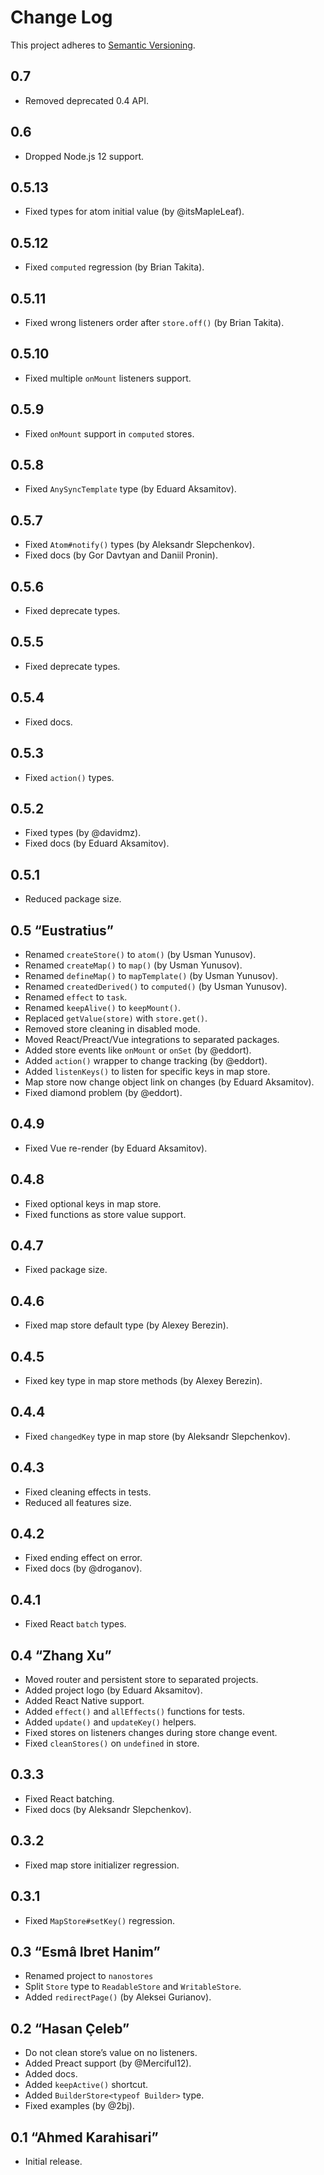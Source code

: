 # Change Log
This project adheres to [Semantic Versioning](http://semver.org/).

## 0.7
* Removed deprecated 0.4 API.

## 0.6
* Dropped Node.js 12 support.

## 0.5.13
* Fixed types for atom initial value (by @itsMapleLeaf).

## 0.5.12
* Fixed `computed` regression (by Brian Takita).

## 0.5.11
* Fixed wrong listeners order after `store.off()` (by Brian Takita).

## 0.5.10
* Fixed multiple `onMount` listeners support.

## 0.5.9
* Fixed `onMount` support in `computed` stores.

## 0.5.8
* Fixed `AnySyncTemplate` type (by Eduard Aksamitov).

## 0.5.7
* Fixed `Atom#notify()` types (by Aleksandr Slepchenkov).
* Fixed docs (by Gor Davtyan and Daniil Pronin).

## 0.5.6
* Fixed deprecate types.

## 0.5.5
* Fixed deprecate types.

## 0.5.4
* Fixed docs.

## 0.5.3
* Fixed `action()` types.

## 0.5.2
* Fixed types (by @davidmz).
* Fixed docs (by Eduard Aksamitov).

## 0.5.1
* Reduced package size.

## 0.5 “Eustratius”
* Renamed `createStore()` to `atom()` (by Usman Yunusov).
* Renamed `createMap()` to `map()` (by Usman Yunusov).
* Renamed `defineMap()` to `mapTemplate()` (by Usman Yunusov).
* Renamed `createdDerived()` to `computed()` (by Usman Yunusov).
* Renamed `effect` to `task`.
* Renamed `keepAlive()` to `keepMount()`.
* Replaced `getValue(store)` with `store.get()`.
* Removed store cleaning in disabled mode.
* Moved React/Preact/Vue integrations to separated packages.
* Added store events like `onMount` or `onSet` (by @eddort).
* Added `action()` wrapper to change tracking (by @eddort).
* Added `listenKeys()` to listen for specific keys in map store.
* Map store now change object link on changes (by Eduard Aksamitov).
* Fixed diamond problem (by @eddort).

## 0.4.9
* Fixed Vue re-render (by Eduard Aksamitov).

## 0.4.8
* Fixed optional keys in map store.
* Fixed functions as store value support.

## 0.4.7
* Fixed package size.

## 0.4.6
* Fixed map store default type (by Alexey Berezin).

## 0.4.5
* Fixed key type in map store methods (by Alexey Berezin).

## 0.4.4
* Fixed `changedKey` type in map store (by Aleksandr Slepchenkov).

## 0.4.3
* Fixed cleaning effects in tests.
* Reduced all features size.

## 0.4.2
* Fixed ending effect on error.
* Fixed docs (by @droganov).

## 0.4.1
* Fixed React `batch` types.

## 0.4 “Zhang Xu”
* Moved router and persistent store to separated projects.
* Added project logo (by Eduard Aksamitov).
* Added React Native support.
* Added `effect()` and `allEffects()` functions for tests.
* Added `update()` and `updateKey()` helpers.
* Fixed stores on listeners changes during store change event.
* Fixed `cleanStores()` on `undefined` in store.

## 0.3.3
* Fixed React batching.
* Fixed docs (by Aleksandr Slepchenkov).

## 0.3.2
* Fixed map store initializer regression.

## 0.3.1
* Fixed `MapStore#setKey()` regression.

## 0.3 “Esmâ Ibret Hanim”
* Renamed project to `nanostores`
* Split `Store` type to `ReadableStore` and `WritableStore`.
* Added `redirectPage()` (by Aleksei Gurianov).

## 0.2 “Hasan Çeleb”
* Do not clean store’s value on no listeners.
* Added Preact support (by @Merciful12).
* Added docs.
* Added `keepActive()` shortcut.
* Added `BuilderStore<typeof Builder>` type.
* Fixed examples (by @2bj).

## 0.1 “Ahmed Karahisari”
* Initial release.
